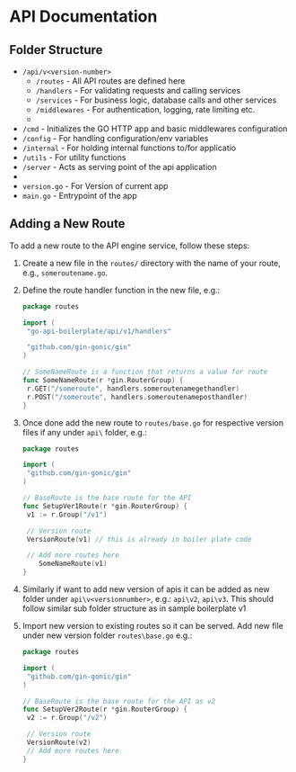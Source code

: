 # API Documentation

## Folder Structure

- `/api/v<version-number>`
  - `/routes` - All API routes are defined here
  - `/handlers` - For validating requests and calling services
  - `/services` - For business logic, database calls and other services
  - `/middlewares` - For authentication, logging, rate limiting etc.
  -
- `/cmd` - Initializes the GO HTTP app and basic middlewares configuration
- `/config` - For handling configuration/env variables
- `/internal` - For holding internal functions to/for applicatio
- `/utils` - For utility functions
- `/server` - Acts as serving point of the api application
-
- `version.go` - For Version of current app
- `main.go` - Entrypoint of the app

## Adding a New Route

To add a new route to the API engine service, follow these steps:

1. Create a new file in the `routes/` directory with the name of your route, e.g., `someroutename.go`.
2. Define the route handler function in the new file, e.g.:

   ```go
   package routes

   import (
   	"go-api-boilerplate/api/v1/handlers"

   	"github.com/gin-gonic/gin"
   )

   // SomeNameRoute is a function that returns a value for route
   func SomeNameRoute(r *gin.RouterGroup) {
   	r.GET("/someroute", handlers.someroutenamegethandler)
   	r.POST("/someroute", handlers.someroutenameposthandler)
   }
   ```

3. Once done add the new route to `routes/base.go` for respective version files if any under `api\` folder, e.g.:

   ```go
   package routes

   import (
   	"github.com/gin-gonic/gin"
   )

   // BaseRoute is the base route for the API
   func SetupVer1Route(r *gin.RouterGroup) {
   	v1 := r.Group("/v1")

   	// Version route
   	VersionRoute(v1) // this is already in boiler plate code

   	// Add more routes here
       SomeNameRoute(v1)
   }
   ```

4. Similarly if want to add new version of apis it can be added as new folder under `api\v<versionnumber>`, e.g.: `api\v2`, `api\v3`. This should follow similar sub folder structure as in sample boilerplate v1
5. Import new version to existing routes so it can be served. Add new file under new version folder `routes\base.go` e.g.:

   ```go
   package routes

   import (
   	"github.com/gin-gonic/gin"
   )

   // BaseRoute is the base route for the API as v2
   func SetupVer2Route(r *gin.RouterGroup) {
   	v2 := r.Group("/v2")

   	// Version route
   	VersionRoute(v2)
   	// Add more routes here
   }
   ```
